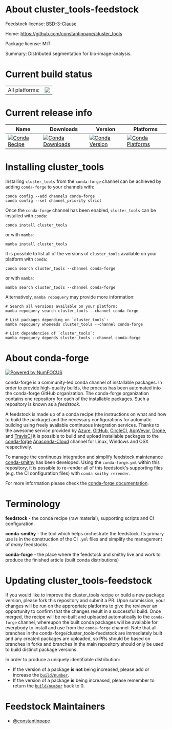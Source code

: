 About cluster_tools-feedstock
=============================

Feedstock license: [BSD-3-Clause](https://github.com/conda-forge/cluster_tools-feedstock/blob/main/LICENSE.txt)

Home: https://github.com/constantinpape/cluster_tools

Package license: MIT

Summary: Distributed segmentation for bio-image-analysis.

Current build status
====================


<table><tr><td>All platforms:</td>
    <td>
      <a href="https://dev.azure.com/conda-forge/feedstock-builds/_build/latest?definitionId=14520&branchName=main">
        <img src="https://dev.azure.com/conda-forge/feedstock-builds/_apis/build/status/cluster_tools-feedstock?branchName=main">
      </a>
    </td>
  </tr>
</table>

Current release info
====================

| Name | Downloads | Version | Platforms |
| --- | --- | --- | --- |
| [![Conda Recipe](https://img.shields.io/badge/recipe-cluster_tools-green.svg)](https://anaconda.org/conda-forge/cluster_tools) | [![Conda Downloads](https://img.shields.io/conda/dn/conda-forge/cluster_tools.svg)](https://anaconda.org/conda-forge/cluster_tools) | [![Conda Version](https://img.shields.io/conda/vn/conda-forge/cluster_tools.svg)](https://anaconda.org/conda-forge/cluster_tools) | [![Conda Platforms](https://img.shields.io/conda/pn/conda-forge/cluster_tools.svg)](https://anaconda.org/conda-forge/cluster_tools) |

Installing cluster_tools
========================

Installing `cluster_tools` from the `conda-forge` channel can be achieved by adding `conda-forge` to your channels with:

```
conda config --add channels conda-forge
conda config --set channel_priority strict
```

Once the `conda-forge` channel has been enabled, `cluster_tools` can be installed with `conda`:

```
conda install cluster_tools
```

or with `mamba`:

```
mamba install cluster_tools
```

It is possible to list all of the versions of `cluster_tools` available on your platform with `conda`:

```
conda search cluster_tools --channel conda-forge
```

or with `mamba`:

```
mamba search cluster_tools --channel conda-forge
```

Alternatively, `mamba repoquery` may provide more information:

```
# Search all versions available on your platform:
mamba repoquery search cluster_tools --channel conda-forge

# List packages depending on `cluster_tools`:
mamba repoquery whoneeds cluster_tools --channel conda-forge

# List dependencies of `cluster_tools`:
mamba repoquery depends cluster_tools --channel conda-forge
```


About conda-forge
=================

[![Powered by
NumFOCUS](https://img.shields.io/badge/powered%20by-NumFOCUS-orange.svg?style=flat&colorA=E1523D&colorB=007D8A)](https://numfocus.org)

conda-forge is a community-led conda channel of installable packages.
In order to provide high-quality builds, the process has been automated into the
conda-forge GitHub organization. The conda-forge organization contains one repository
for each of the installable packages. Such a repository is known as a *feedstock*.

A feedstock is made up of a conda recipe (the instructions on what and how to build
the package) and the necessary configurations for automatic building using freely
available continuous integration services. Thanks to the awesome service provided by
[Azure](https://azure.microsoft.com/en-us/services/devops/), [GitHub](https://github.com/),
[CircleCI](https://circleci.com/), [AppVeyor](https://www.appveyor.com/),
[Drone](https://cloud.drone.io/welcome), and [TravisCI](https://travis-ci.com/)
it is possible to build and upload installable packages to the
[conda-forge](https://anaconda.org/conda-forge) [Anaconda-Cloud](https://anaconda.org/)
channel for Linux, Windows and OSX respectively.

To manage the continuous integration and simplify feedstock maintenance
[conda-smithy](https://github.com/conda-forge/conda-smithy) has been developed.
Using the ``conda-forge.yml`` within this repository, it is possible to re-render all of
this feedstock's supporting files (e.g. the CI configuration files) with ``conda smithy rerender``.

For more information please check the [conda-forge documentation](https://conda-forge.org/docs/).

Terminology
===========

**feedstock** - the conda recipe (raw material), supporting scripts and CI configuration.

**conda-smithy** - the tool which helps orchestrate the feedstock.
                   Its primary use is in the construction of the CI ``.yml`` files
                   and simplify the management of *many* feedstocks.

**conda-forge** - the place where the feedstock and smithy live and work to
                  produce the finished article (built conda distributions)


Updating cluster_tools-feedstock
================================

If you would like to improve the cluster_tools recipe or build a new
package version, please fork this repository and submit a PR. Upon submission,
your changes will be run on the appropriate platforms to give the reviewer an
opportunity to confirm that the changes result in a successful build. Once
merged, the recipe will be re-built and uploaded automatically to the
`conda-forge` channel, whereupon the built conda packages will be available for
everybody to install and use from the `conda-forge` channel.
Note that all branches in the conda-forge/cluster_tools-feedstock are
immediately built and any created packages are uploaded, so PRs should be based
on branches in forks and branches in the main repository should only be used to
build distinct package versions.

In order to produce a uniquely identifiable distribution:
 * If the version of a package **is not** being increased, please add or increase
   the [``build/number``](https://docs.conda.io/projects/conda-build/en/latest/resources/define-metadata.html#build-number-and-string).
 * If the version of a package **is** being increased, please remember to return
   the [``build/number``](https://docs.conda.io/projects/conda-build/en/latest/resources/define-metadata.html#build-number-and-string)
   back to 0.

Feedstock Maintainers
=====================

* [@constantinpape](https://github.com/constantinpape/)

